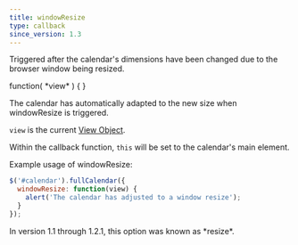 ```yaml
---
title: windowResize
type: callback
since_version: 1.3
---
```


Triggered after the calendar's dimensions have been changed due to the browser window being resized.

<div class='spec' markdown='1'>
function( *view* ) { }
</div>

The calendar has automatically adapted to the new size when windowResize is triggered.

`view` is the current [View Object](view-object).

Within the callback function, `this` will be set to the calendar's main element.

Example usage of windowResize:

```js
$('#calendar').fullCalendar({
  windowResize: function(view) {
    alert('The calendar has adjusted to a window resize');
  }
});
```

<div class='version-info' markdown='1'>
In version 1.1 through 1.2.1, this option was known as *resize*.
</div>
